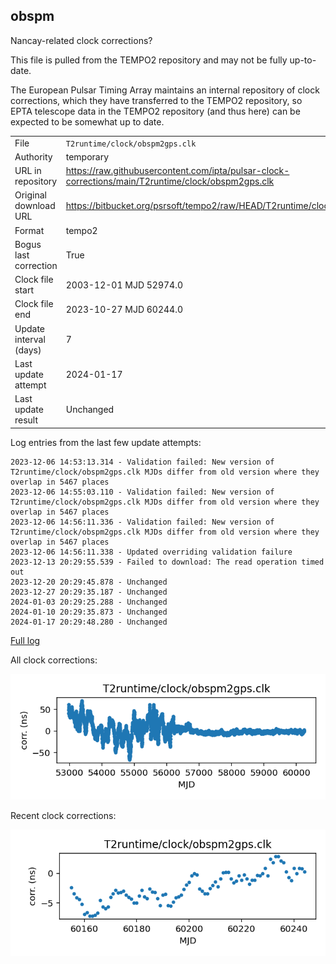 
## obspm

Nancay-related clock corrections?

This file is pulled from the TEMPO2 repository and may not be fully
up-to-date.

The European Pulsar Timing Array maintains an internal repository
of clock corrections, which they have transferred to the TEMPO2
repository, so  EPTA telescope data in the TEMPO2 repository (and
thus here) can be expected to be somewhat up to date.

|     |     |
|:--- |:--- |
| File | `T2runtime/clock/obspm2gps.clk` |
| Authority | temporary |
| URL in repository | <https://raw.githubusercontent.com/ipta/pulsar-clock-corrections/main/T2runtime/clock/obspm2gps.clk> |
| Original download URL | <https://bitbucket.org/psrsoft/tempo2/raw/HEAD/T2runtime/clock/obspm2gps.clk> |
| Format | tempo2 |
| Bogus last correction | True |
| Clock file start | 2003-12-01 MJD 52974.0 |
| Clock file end | 2023-10-27 MJD 60244.0 |
| Update interval (days) | 7 |
| Last update attempt | 2024-01-17 |
| Last update result | Unchanged |

Log entries from the last few update attempts:
```
2023-12-06 14:53:13.314 - Validation failed: New version of T2runtime/clock/obspm2gps.clk MJDs differ from old version where they overlap in 5467 places
2023-12-06 14:55:03.110 - Validation failed: New version of T2runtime/clock/obspm2gps.clk MJDs differ from old version where they overlap in 5467 places
2023-12-06 14:56:11.336 - Validation failed: New version of T2runtime/clock/obspm2gps.clk MJDs differ from old version where they overlap in 5467 places
2023-12-06 14:56:11.338 - Updated overriding validation failure
2023-12-13 20:29:55.539 - Failed to download: The read operation timed out
2023-12-20 20:29:45.878 - Unchanged
2023-12-27 20:29:35.187 - Unchanged
2024-01-03 20:29:25.288 - Unchanged
2024-01-10 20:29:35.873 - Unchanged
2024-01-17 20:29:48.280 - Unchanged
```
[Full log](https://raw.githubusercontent.com/ipta/pulsar-clock-corrections/main/log/T2runtime/clock/obspm2gps.clk.log)


All clock corrections:

![plot of all clock corrections](obspm2gps.clk.png "All corrections")

Recent clock corrections:

![plot of recent clock corrections](obspm2gps.clk.short.png "Recent corrections")

